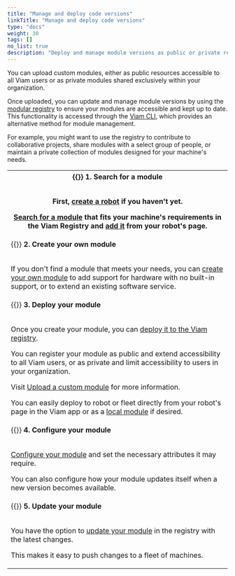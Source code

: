 ```yaml
---
title: "Manage and deploy code versions"
linkTitle: "Manage and deploy code versions"
type: "docs"
weight: 30
tags: []
no_list: true
description: "Deploy and manage module versions as public or private resources with the Viam CLI."
---
```


You can upload custom modules, either as public resources accessible to all Viam users or as private modules shared exclusively within your organization.

Once uploaded, you can update and manage module versions by using the [modular registry](https://app.viam.com/registry) to ensure your modules are accessible and kept up to date.
This functionality is accessed through the [Viam CLI](/fleet/cli/), which provides an alternative method for module management.

For example, you might want to use the registry to contribute to collaborative projects, share modules with a select group of people, or maintain a private collection of modules designed for your machine's needs.

<table>
   <tr>
        <th>{{<imgproc src="/ml/collect.svg" class="fill alignleft" resize="110x" declaredimensions=true alt="ml collect icon">}}
            <b>1. Search for a module</b>
            <br><br>
            <p>First, <a href="/fleet/machines/#add-a-new-robot">create a robot</a> if you haven't yet.</p>
            <p><a href="/registry/configure/">Search for a module</a> that fits your machine's requirements in the Viam Registry and <a href="https://docs.viam.com/registry/configure/#add-a-modular-resource-from-the-viam-registry">add it</a> from your robot's page.</p>
        </th>
    </tr>
    <tr>
        <td>{{<imgproc src="/ml/configure.svg" class="fill alignleft" resize="110x" declaredimensions=true alt="ml configure icon">}}
        <b>2. Create your own module</b>
            <br><br><p>If you don't find a module that meets your needs, you can <a href="https://docs.viam.com/registry/create/">create your own module</a> to add support for hardware with no built-in support, or to extend an existing software service.</p>
        </td>
    </tr>
    <tr>
        <td>{{<imgproc src="/ml/deploy.svg" class="fill alignleft" resize="110x" declaredimensions=true alt="ml deploy icon">}}
            <b>3. Deploy your module</b>
            <br><br><p>Once you create your module, you can <a href="/registry/upload/">deploy it to the Viam registry</a>.</p>
             <p>You can register your module as public and extend accessibility to all Viam users, or as private and limit accessibility to users in your organization.</p>
             <p>Visit <a href="/registry/upload/#upload-a-custom-module">Upload a custom module</a> for more information.</p>
             <p>You can easily deploy to robot or fleet directly from your robot's page in the Viam app or as a <a href="/registry/configure/#local-modules">local module</a> if desired.</p>
        </th>
    </tr>
     <tr>
        <td>{{<imgproc src="/ml/configure.svg" class="fill alignright" resize="110px" declaredimensions=true alt="ml configure icon">}}
            <b>4. Configure your module</b>
            <br><br>
            <p><a href="https://docs.viam.com/registry/configure/#edit-the-configuration-of-a-module-from-the-viam-registry">Configure your module</a> and set the necessary attributes it may require.</p>
            <p>You can also configure how your module updates itself when a new version becomes available.</p>
        </td>
    </tr>
    <tr>
        <td>{{<imgproc src="/icons/components/controller.svg" class="fill alignright" resize="110x" declaredimensions=true alt="controller icon">}}
            <b>5. Update your module</b>
            <br><br>
            <p>You have the option to <a href="/registry/upload/#update-an-existing-module">update your module</a> in the registry with the latest changes.</p>
            <p>This makes it easy to push changes to a fleet of machines.</p>
        </td>
    </tr>
</table>
